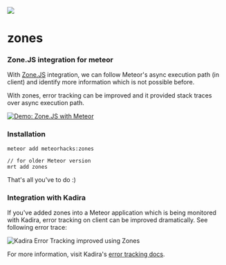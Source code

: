 [![](https://api.travis-ci.org/meteorhacks/zones.svg)](https://travis-ci.org/meteorhacks/zones)
# zones

### Zone.JS integration for meteor

With [Zone.JS](https://github.com/angular/zone.js) integration, we can follow Meteor's async execution path (in client) and identify more information which is not possible before.

With zones, error tracking can be improved and it provided stack traces over async execution path.

[![Demo: Zone.JS with Meteor](https://i.cloudup.com/uD_z8km2Xz.png)](http://zones-example.meteor.com/)

### Installation
    
    meteor add meteorhacks:zones

    // for older Meteor version
    mrt add zones

That's all you've to do :)

### Integration with Kadira

If you've added zones into a Meteor application which is being monitored with Kadira, error tracking on client can be improved dramatically. See following error trace:

![Kadira Error Tracking improved using Zones](https://cldup.com/-sxdlAvujw.png)

For more information, visit Kadira's [error tracking docs](http://support.kadira.io/knowledgebase/articles/421158-client-side-error-tracking-with-zones).